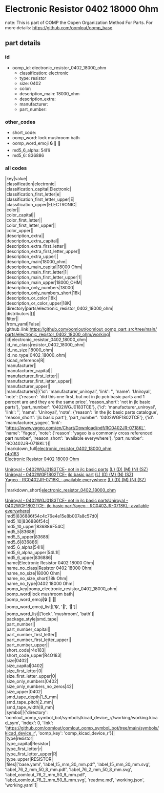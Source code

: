 # Electronic Resistor 0402 18000 Ohm  

note: This is part of OOMP the Oopen Organization Method For Parts. For more details: https://github.com/oomlout/oomp_base

##  part details





### id
* oomp_id: electronic_resistor_0402_18000_ohm
  * classification: electronic
  * type: resistor
  * size: 0402
  * color: 
  * description_main: 18000_ohm
  * description_extra: 
  * manufacturer: 
  * part_number: 

### other_codes
* short_code: 
* oomp_word: lock mushroom bath
* oomp_word_emoji :lock: :mushroom: :bath:
* md5_6_alpha: 54l1i
* md5_6: 836886

### all codes 
|key|value|  
|classification|electronic|  
|classification_capital|Electronic|  
|classification_first_letter|e|  
|classification_first_letter_upper|E|  
|classification_upper|ELECTRONIC|  
|color||  
|color_capital||  
|color_first_letter||  
|color_first_letter_upper||  
|color_upper||  
|description_extra||  
|description_extra_capital||  
|description_extra_first_letter||  
|description_extra_first_letter_upper||  
|description_extra_upper||  
|description_main|18000_ohm|  
|description_main_capital|18000 Ohm|  
|description_main_first_letter|1|  
|description_main_first_letter_upper|1|  
|description_main_upper|18000_OHM|  
|description_only_numbers|18000|  
|description_only_numbers_short|18k|  
|description_or_color|18k|  
|description_or_color_upper|18K|  
|directory|parts/electronic_resistor_0402_18000_ohm|  
|distributors|[]|  
|filter||  
|from_yaml|False|  
|github_link|https://github.com/oomlout/oomlout_oomp_part_src/tree/main/parts/electronic_resistor_0402_18000_ohm/working|  
|id|electronic_resistor_0402_18000_ohm|  
|id_no_class|resistor_0402_18000_ohm|  
|id_no_size|18000_ohm|  
|id_no_type|0402_18000_ohm|  
|kicad_reference|R|  
|manufacturer||  
|manufacturer_capital||  
|manufacturer_first_letter||  
|manufacturer_first_letter_upper||  
|manufacturer_upper||  
|manufacturers|[{'id': 'manufacturer_uniroyal', 'link': '', 'name': 'Uniroyal', 'note': {'reason': 'did this one first, but not in jlc pcb basic parts and 1 percent are and they are the same price', 'reason_short': 'not in jlc basic parts'}, 'part_number': '0402WGJ0183TCE'}, {'id': 'manufacturer_uniroyal', 'link': '', 'name': 'Uniroyal', 'note': {'reason': 'in the jlc basic parts catalogue', 'reason_short': 'jlc basic part'}, 'part_number': '0402WGF1802TCE'}, {'id': 'manufacturer_yageo', 'link': 'https://www.yageo.com/en/Chart/Download/pdf/RC0402JR-0718KL', 'name': 'Yageo', 'note': {'reason': 'yageo is a commonly cross referenced part number', 'reason_short': 'available everywhere'}, 'part_number': 'RC0402JR-0718KL'}]|  
|markdown_full|[electronic_resistor_0402_18000_ohm](https://github.com/oomlout/oomlout_oomp_part_src/tree/main/parts/electronic_resistor_0402_18000_ohm/working)<br>[r4o183](https://github.com/oomlout/oomlout_oomp_part_src/tree/main/parts/electronic_resistor_0402_18000_ohm/working)<br>[Electronic Resistor 0402 18000 Ohm](https://github.com/oomlout/oomlout_oomp_part_src/tree/main/parts/electronic_resistor_0402_18000_ohm/working)<br><br>[Uniroyal - 0402WGJ0183TCE- not in jlc basic parts]() [(L)  ](https://www.lcsc.com/search?q=0402WGJ0183TCE)[(D)  ](https://www.digikey.com/en/products?keywords=0402WGJ0183TCE)[(M)  ](https://www.mouser.com/Search/Refine?Keyword=0402WGJ0183TCE)[(N)  ](https://www.newark.com/search?st=0402WGJ0183TCE)[(SZ)  ](https://so.szlcsc.com/global.html?k=0402WGJ0183TCE)<br>[Uniroyal - 0402WGF1802TCE- jlc basic part]() [(L)  ](https://www.lcsc.com/search?q=0402WGF1802TCE)[(D)  ](https://www.digikey.com/en/products?keywords=0402WGF1802TCE)[(M)  ](https://www.mouser.com/Search/Refine?Keyword=0402WGF1802TCE)[(N)  ](https://www.newark.com/search?st=0402WGF1802TCE)[(SZ)  ](https://so.szlcsc.com/global.html?k=0402WGF1802TCE)<br>[Yageo - RC0402JR-0718KL- available everywhere](https://www.yageo.com/en/Chart/Download/pdf/RC0402JR-0718KL) [(L)  ](https://www.lcsc.com/search?q=RC0402JR-0718KL)[(D)  ](https://www.digikey.com/en/products?keywords=RC0402JR-0718KL)[(M)  ](https://www.mouser.com/Search/Refine?Keyword=RC0402JR-0718KL)[(N)  ](https://www.newark.com/search?st=RC0402JR-0718KL)[(SZ)  ](https://so.szlcsc.com/global.html?k=RC0402JR-0718KL)<br>|  
|markdown_short|[electronic_resistor_0402_18000_ohm](https://github.com/oomlout/oomlout_oomp_part_src/tree/main/parts/electronic_resistor_0402_18000_ohm/working)<br><br>[Uniroyal - 0402WGJ0183TCE- not in jlc basic parts]()[Uniroyal - 0402WGF1802TCE- jlc basic part]()[Yageo - RC0402JR-0718KL- available everywhere](https://www.yageo.com/en/Chart/Download/pdf/RC0402JR-0718KL)|  
|md5|836886f54c4c76e4e15e8b007a8c57d0|  
|md5_10|836886f54c|  
|md5_10_upper|836886F54C|  
|md5_5|83688|  
|md5_5_upper|83688|  
|md5_6|836886|  
|md5_6_alpha|54l1i|  
|md5_6_alpha_upper|54L1I|  
|md5_6_upper|836886|  
|name|Electronic Resistor 0402 18000 Ohm|  
|name_no_class|Resistor 0402 18000 Ohm|  
|name_no_size|18000 Ohm|  
|name_no_size_short|18k Ohm|  
|name_no_type|0402 18000 Ohm|  
|oomp_key|oomp_electronic_resistor_0402_18000_ohm|  
|oomp_word|lock mushroom bath|  
|oomp_word_emoji|:lock: :mushroom: :bath:|  
|oomp_word_emoji_list|[':lock:', ':mushroom:', ':bath:']|  
|oomp_word_list|['lock', 'mushroom', 'bath']|  
|package_style|smd_tape|  
|part_number||  
|part_number_capital||  
|part_number_first_letter||  
|part_number_first_letter_upper||  
|part_number_upper||  
|short_code|r4o183|  
|short_code_upper|R4O183|  
|size|0402|  
|size_capital|0402|  
|size_first_letter|0|  
|size_first_letter_upper|0|  
|size_only_numbers|0402|  
|size_only_numbers_no_zeros|42|  
|size_upper|0402|  
|smd_tape_depth|1_5_mm|  
|smd_tape_pitch|2_mm|  
|smd_tape_width|8_mm|  
|symbol|[{'directory': 'oomlout_oomp_symbol_bot/symbols/kicad_device_r//working/working.kicad_sym', 'index': 0, 'link': 'https://github.com/oomlout/oomlout_oomp_symbol_bot/tree/main/symbols/kicad_device_r', 'oomp_key': 'oomp_kicad_device_r'}]|  
|type|resistor|  
|type_capital|Resistor|  
|type_first_letter|r|  
|type_first_letter_upper|R|  
|type_upper|RESISTOR|  
|files|['base.yaml', 'label_15_mm_30_mm.pdf', 'label_15_mm_30_mm.svg', 'label_76_2_mm_50_8_mm.pdf', 'label_76_2_mm_50_8_mm.svg', 'label_oomlout_76_2_mm_50_8_mm.pdf', 'label_oomlout_76_2_mm_50_8_mm.svg', 'readme.md', 'working.json', 'working.yaml']|  

